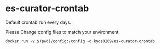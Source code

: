 # es-curator-crontab
Default crontab run every days.

Please Change config files to match your environment.

```
docker run -v $(pwd)/config:/config -d kyos0109/es-curator-crontab
```
